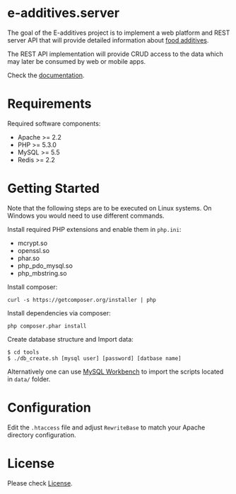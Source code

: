 e-additives.server
==================

The goal of the E-additives project is to implement a web platform and REST server API that will provide detailed information about [food additives](http://en.wikipedia.org/wiki/Food_additive).

The REST API implementation will provide CRUD access to the data which may later be consumed by web or mobile apps.

Check the [documentation](docs/).

# Requirements

Required software components:

  * Apache >= 2.2
  * PHP >= 5.3.0
  * MySQL >= 5.5
  * Redis >= 2.2

# Getting Started

Note that the following steps are to be executed on Linux systems. On Windows you would need to use different commands.

Install required PHP extensions and enable them in `php.ini`:

  * mcrypt.so
  * openssl.so
  * phar.so
  * php_pdo_mysql.so
  * php_mbstring.so

Install composer:

    curl -s https://getcomposer.org/installer | php
    
Install dependencies via composer:

    php composer.phar install

Create database structure and Import data:

    $ cd tools
    $ ./db_create.sh [mysql user] [password] [datbase name]

Alternatively one can use [MySQL Workbench](http://dev.mysql.com/downloads/tools/workbench/) to import the scripts located in `data/` folder.
    
# Configuration

Edit the `.htaccess` file and adjust `RewriteBase` to match your Apache directory configuration.

  
# License

Please check [License](LICENSE).
